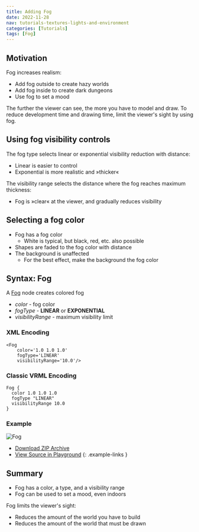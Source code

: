 ```yaml
---
title: Adding Fog
date: 2022-11-28
nav: tutorials-textures-lights-and-environment
categories: [Tutorials]
tags: [Fog]
---
```

## Motivation

Fog increases realism:

- Add fog outside to create hazy worlds
- Add fog inside to create dark dungeons
- Use fog to set a mood

The further the viewer can see, the more you have to model and draw. To reduce development time and drawing time, limit the viewer's sight by using fog.

## Using fog visibility controls

The fog type selects linear or exponential visibility reduction with distance:

- Linear is easier to control
- Exponential is more realistic and »thicker«

The visibility range selects the distance where the fog reaches maximum thickness:

- Fog is »clear« at the viewer, and gradually reduces visibility

## Selecting a fog color

- Fog has a fog color
  - White is typical, but black, red, etc. also possible
- Shapes are faded to the fog color with distance
- The background is unaffected
  - For the best effect, make the background the fog color

## Syntax: Fog

A [Fog](/x_ite/components/environmentaleffects/fog/) node creates colored fog

- *color* - fog color
- *fogType* - **LINEAR** or **EXPONENTIAL**
- *visibilityRange* - maximum visibility limit

### XML Encoding

```x3d
<Fog
    color='1.0 1.0 1.0'
    fogType='LINEAR'
    visibilityRange='10.0'/>
```

### Classic VRML Encoding

```vrml
Fog {
  color 1.0 1.0 1.0
  fogType "LINEAR"
  visibilityRange 10.0
}
```

### Example

<x3d-canvas src="https://create3000.github.io/media/tutorials/scenes/fog1/fog1.x3dv" update="auto">
  <img src="https://create3000.github.io/media/tutorials/scenes/fog1/screenshot.avif" alt="Fog"/>
</x3d-canvas>

- [Download ZIP Archive](https://create3000.github.io/media/tutorials/scenes/fog1/fog1.zip)
- [View Source in Playground](/x_ite/playground/?url=https://create3000.github.io/media/tutorials/scenes/fog1/fog1.x3dv)
{: .example-links }

## Summary

- Fog has a color, a type, and a visibility range
- Fog can be used to set a mood, even indoors

Fog limits the viewer's sight:

- Reduces the amount of the world you have to build
- Reduces the amount of the world that must be drawn
